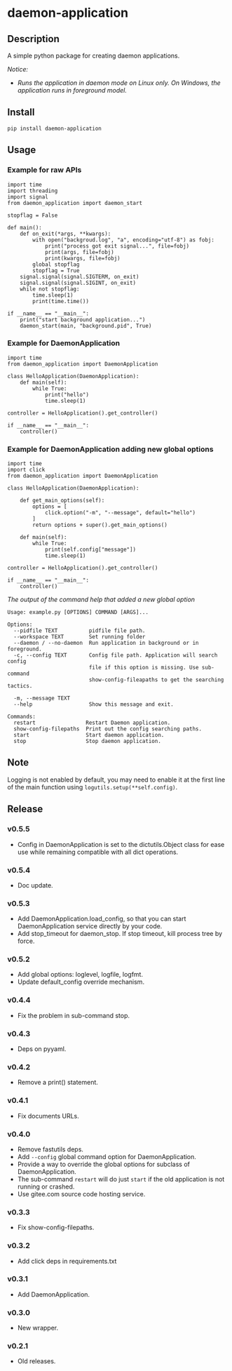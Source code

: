 # daemon-application

## Description

A simple python package for creating daemon applications.

*Notice:*

- *Runs the application in daemon mode on Linux only. On Windows, the application runs in foreground model.*


## Install

```
pip install daemon-application
```

## Usage

### Example for raw APIs

```
import time
import threading
import signal
from daemon_application import daemon_start

stopflag = False

def main():
    def on_exit(*args, **kwargs):
        with open("backgroud.log", "a", encoding="utf-8") as fobj:
            print("process got exit signal...", file=fobj)
            print(args, file=fobj)
            print(kwargs, file=fobj)
        global stopflag
        stopflag = True
    signal.signal(signal.SIGTERM, on_exit)
    signal.signal(signal.SIGINT, on_exit)
    while not stopflag:
        time.sleep(1)
        print(time.time())

if __name__ == "__main__":
    print("start background application...")
    daemon_start(main, "background.pid", True)
```

### Example for DaemonApplication

```
import time
from daemon_application import DaemonApplication

class HelloApplication(DaemonApplication):
    def main(self):
        while True:
            print("hello")
            time.sleep(1)

controller = HelloApplication().get_controller()

if __name__ == "__main__":
    controller()

```

### Example for DaemonApplication adding new global options

```
import time
import click
from daemon_application import DaemonApplication

class HelloApplication(DaemonApplication):

    def get_main_options(self):
        options = [
            click.option("-m", "--message", default="hello")
        ]
        return options + super().get_main_options()

    def main(self):
        while True:
            print(self.config["message"])
            time.sleep(1)

controller = HelloApplication().get_controller()

if __name__ == "__main__":
    controller()
```

*The output of the command help that added a new global option*

```
Usage: example.py [OPTIONS] COMMAND [ARGS]...

Options:
  --pidfile TEXT          pidfile file path.
  --workspace TEXT        Set running folder
  --daemon / --no-daemon  Run application in background or in foreground.
  -c, --config TEXT       Config file path. Application will search config
                          file if this option is missing. Use sub-command
                          show-config-fileapaths to get the searching tactics.

  -m, --message TEXT
  --help                  Show this message and exit.

Commands:
  restart                Restart Daemon application.
  show-config-filepaths  Print out the config searching paths.
  start                  Start daemon application.
  stop                   Stop daemon application.
```

## Note

Logging is not enabled by default, you may need to enable it at the first line of the main function using `logutils.setup(**self.config)`.

## Release

### v0.5.5

- Config in DaemonApplication is set to the dictutils.Object class for ease use while remaining compatible with all dict operations.

### v0.5.4

- Doc update.

### v0.5.3

- Add DaemonApplication.load_config, so that you can start DaemonApplication service directly by your code.
- Add stop_timeout for daemon_stop. If stop timeout, kill process tree by force.

### v0.5.2

- Add global options: loglevel, logfile, logfmt.
- Update default_config override mechanism.

### v0.4.4

- Fix the problem in sub-command stop.

### v0.4.3

- Deps on pyyaml.

### v0.4.2

- Remove a print() statement.

### v0.4.1

- Fix documents URLs.

### v0.4.0

- Remove fastutils deps.
- Add `--config` global command option for DaemonApplication.
- Provide a way to override the global options for subclass of DaemonApplication.
- The sub-command `restart` will do just `start` if the old application is not running or crashed.
- Use gitee.com source code hosting service.

### v0.3.3

- Fix show-config-filepaths.

### v0.3.2

- Add click deps in requirements.txt

### v0.3.1

- Add DaemonApplication.

### v0.3.0

- New wrapper.

### v0.2.1

- Old releases.
